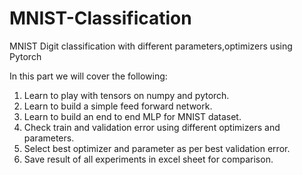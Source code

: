 # MNIST-Classification
MNIST Digit classification with different parameters,optimizers using Pytorch

In this part we will cover the following:

1. Learn to play with tensors on numpy and pytorch.
2. Learn to build a simple feed forward network.
3. Learn to build an end to end MLP for MNIST dataset.
4. Check train and validation error using different optimizers and parameters.
5. Select best optimizer and parameter as per best validation error. 
6. Save result of all experiments in excel sheet for comparison.
